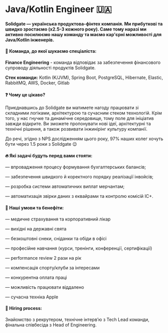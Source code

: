 ## <h1> Java/Kotlin Engineer 🇺🇦 </h1> 
<h4> Solidgate — українська продуктова-фінтех компанія. Ми прибуткові та швидко зростаємо (x2.5-3 кожного року). Саме тому наразі ми активно посилюємо нашу команду та маємо кар'єрні можливості для Java/Kotlin інженерів. </h4> 

#### &#128205; Команда, до якої шукаємо спеціаліста:
<p><b> Finance Engineering</b> - команда відповідає за забезпечення фінансового супроводу діяльності продуктів Solidgate. </p> 
<p><b>Стек команди:</b> Kotlin (K/JVM), Spring Boot, PostgreSQL, Hibernate, Elastic, RabbitMQ, AWS, Docker, Gitlab </p>

#### &#10067; Чому це цікаво?
<p> Приєднавшись до Solidgate ви матимете нагоду працювати зі складними логіками, архітектурою та сучасним стеком технологій. Крім того, у нас гнучке та динамічне середовище, тому поле для ініціатив завжди відкрите. Ви зможете пропонувати нові ідеї, архітектурні та технічні рішення, а також розвивати інжинірінг культуру компанії. </p>

<p> До речі, згідно з NPS дослідженням цього року, 97% наших колег хочуть бути через 1.5 роки з Solidgate 😉 <p>

#### &#128293; Які задачі будуть перед вами стояти:
<p> — впровадження процесу формування бухгалтерських балансів; <p>
<p> — забезпечення швидкого й коректного порядку реалізації інвойсів; <p>
<p> — розробка системи автоматичних виплат мерчантам; <p>
<p> — автоматизація звірки даних з еквайрами та контролю комісій IC+. <p>

#### &#129321; Наші умови та бенефіти:
<p> — медичне страхування та корпоративний лікар <p>
<p> — вихідні на державні свята <p>
<p> — безкоштовні снеки, сніданки та обіди в офісі <p>
<p> — професійне навчання (курси, тренінги, конференції, сертифікації) <p>
<p> — performance review 2 рази на рік <p>
<p> — компенсація спорту/клуби за інтересами <p>
<p> — конкурентна оплата праці <p>
<p> — можливість працювати віддалено <p>
<p> — сучасна техніка Apple

#### &#129309; Hiring process:
<p> Знайомство з рекрутером, технічне інтервʼю з Tech Lead команди, фінальна співбесіда з Head of Engineering. <p>


